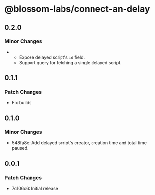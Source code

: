 # @blossom-labs/connect-an-delay

## 0.2.0

### Minor Changes

- - Expose delayed script's `id` field.
  - Support query for fetching a single delayed script.

## 0.1.1

### Patch Changes

- Fix builds

## 0.1.0

### Minor Changes

- 548fa8e: Add delayed script's creator, creation time and total time paused.

## 0.0.1

### Patch Changes

- 7c106c6: Initial release
